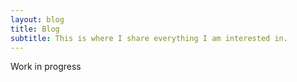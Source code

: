 ```yaml
---
layout: blog
title: Blog
subtitle: This is where I share everything I am interested in.
---
```


Work in progress
